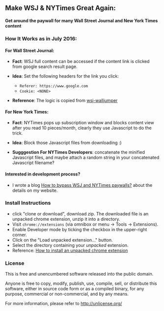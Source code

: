 
## Make WSJ & NYTimes Great Again:

#### Get around the paywall for many Wall Street Journal and New York Times content



### How It Works as in July 2016:

#### For Wall Street Journal:
*  **Fact**: WSJ full content can be accessed if the content link is clicked from google search result page.

*  **Idea**: Set the following headers for the link you click:
	* `Referer: https://www.google.com`
	* `Cookie: <NONE>`

*  **Reference**: The logic is copied from [wsj-walljumper](https://github.com/hatboysam/wsj-walljumper)

#### For New York Times:
*  **Fact**: NYTimes pops up subscription window and blocks content view after you read 10 pieces/month, clearly they use Javascript to do the trick.

*  **Idea**:  Block those Javascript files from downloading :)

*  **Sugggestion For NYTimes Developers**: concatenate the minified Javascript files, and maybe attach a random string in your concatenated Javascript filename?

#### Interested in development process?
*	I wrote a blog [How to bypass WSJ and NYTimes paywalls?](http://blog.jinsongli.com/) about the details on my website.


### Install Instructions
*	click "clone or download", download zip. The downloaded file is an unpacked chrome extension, unzip it into a directory.
*	Visit `chrome://extensions` (via omnibox or menu -> Tools -> Extensions).
*	Enable Developer mode by ticking the checkbox in the upper-right corner.
*	Click on the "Load unpacked extension..." button.
*	Select the directory containing your *unpacked* extension.
*	Reference: [How to install an unpacked chrome extension](http://stackoverflow.com/questions/24577024/install-chrome-extension-not-in-the-store/24577660#24577660)


### License
This is free and unencumbered software released into the public domain.

Anyone is free to copy, modify, publish, use, compile, sell, or
distribute this software, either in source code form or as a compiled
binary, for any purpose, commercial or non-commercial, and by any
means.

For more information, please refer to <http://unlicense.org/>
